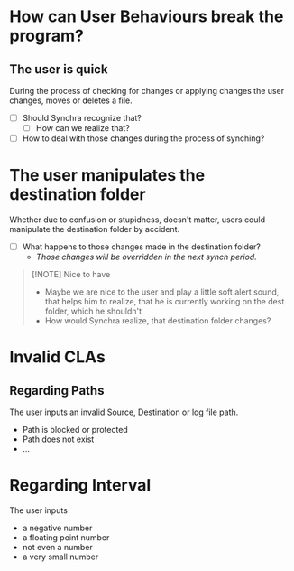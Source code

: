 # How can User Behaviours break the program?

## The user is quick
During the process of checking for changes or applying changes the user changes, moves or deletes a file.
- [ ] Should Synchra recognize that?
	- [ ] How can we realize that?
- [ ] How to deal with those changes during the process of synching?

# The user manipulates the destination folder
Whether due to confusion or stupidness, doesn't matter, users could manipulate the destination folder by accident. 
- [ ] What happens to those changes made in the destination folder?
	- *Those changes will be overridden in the next synch period.*

> [!NOTE] Nice to have
> 	- Maybe we are nice to the user and play a little soft alert sound, that helps him to realize, that he is currently working on the dest folder, which he shouldn't
> 	- How would Synchra realize, that destination folder changes?

# Invalid CLAs
## Regarding Paths
The user inputs an invalid Source, Destination or log file path.
- Path is blocked or protected
- Path does not exist
- ...

# Regarding Interval
The user inputs
- a negative number
- a floating point number
- not even a number 
- a very small number

